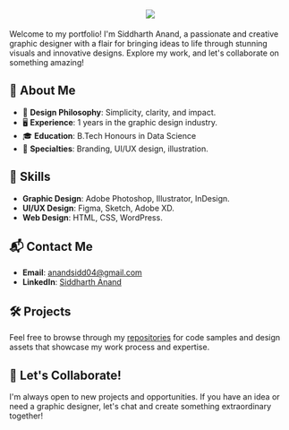 <h1 align="center">
    <img src="https://readme-typing-svg.herokuapp.com?font=Fira+Code&pause=1000&width=435&lines=Hi+there+%F0%9F%91%8B;I+am+Siddharth+Anand+%F0%9F%93%B8;Follow+me+for+more+%F0%9F%94%8E)" />
</h1>


Welcome to my portfolio! I'm Siddharth Anand, a passionate and creative graphic designer with a flair for bringing ideas to life through stunning visuals and innovative designs. Explore my work, and let's collaborate on something amazing!

## 🌟 **About Me**

- 🎨 **Design Philosophy**: Simplicity, clarity, and impact.
- 🖥️ **Experience**: 1 years in the graphic design industry.
- 🎓 **Education**: B.Tech Honours in Data Science
- 💼 **Specialties**: Branding, UI/UX design, illustration.

## 🎯 **Skills**

- **Graphic Design**: Adobe Photoshop, Illustrator, InDesign.
- **UI/UX Design**: Figma, Sketch, Adobe XD.
- **Web Design**: HTML, CSS, WordPress.

## 📬 **Contact Me**

- **Email**: anandsidd04@gmail.com
- **LinkedIn**: [Siddharth Anand](https://linkedin.com/in/siddhartha-anand-a08059327)

## 🛠️ **Projects**

Feel free to browse through my [repositories](https://github.com/Siddharth-Anand-hub) for code samples and design assets that showcase my work process and expertise.

## 💬 **Let's Collaborate!**

I'm always open to new projects and opportunities. If you have an idea or need a graphic designer, let's chat and create something extraordinary together!

